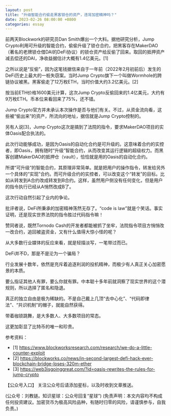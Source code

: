 ```yaml
---
layout: post
title: "升级智能合约偷走黑客锁仓的资产，违背加密精神吗？"
date: 2023-02-26 08:00:00 +0800
categories: essay
---
```


前两天Blockwork的研究员Dan Smith爆出一个大料。据他研究分析，Jump Crypto利用可升级的智能合约，偷偷升级了锁仓合约，把黑客存在MakerDAO（著名的老牌锁仓借DAI的DeFi协议）的锁仓资产给反偷了回来。取回的抵押资产减去偿还的DAI，净收益据估计大概有1.4亿美元。[1]

之所以说是“反偷”，因为这笔钱据信来自于一年前（2022年2月初前后）发生的DeFi历史上最大的一桩失窃案。当时Jump Crypto旗下一个叫做Wormhole的跨链协议被黑。黑客偷走了12万枚ETH，当时价值大约3.2亿美元。[2]

按当前ETH价格1600美元计算，这次Jump Crypto反偷回来的1.4亿美元，大约有9万枚ETH。币本位来看回来了75%，还不错。

Jump Crypto官方并未承认本次操作是否与他们有关。不过，从资金流向看，这些被“偷出来”的资产，所流向的地址，据信就是Jump Crypto控制的。

另有人说[3]，Jump Crypto这次是搞到了法院的指令，要求MakerDAO项目的实体Oasis配合执法的。

此次行动能够成功，是因为Oasis的自动化合约是可升级的。这意味着合约的实控者，即Oasis，拥有随时“升级”智能合约，从而改变其运行逻辑的超级权力。而黑客创建MakerDAO的抵押仓（vault），恰恰就是用的Oasis的自动化合约。

所谓“可升级”的智能合约，其原理非常简单。就是把用户的操作指令，转发给另外一个具体的“实现”合约。而可升级合约的实控者，可以改变这个“转发”的目标。比如从转发到A合约改成转发到B合约。这样，虽然用户侧没有任何变化，但是用户的指令执行已经从A悄然改成B了。

这次行动自然引起了业内的争论。

批评者说，DeFi所秉承的加密精神荡然无存了。“code is law”就是个笑话。事实证明，还是现实世界法院的指令胜过代码指令嘛！

赞同者说，既然Tornodo Cash的开发者都能被抓了坐牢，法院指令项目方悄悄改一改合约，追回被盗资金，又有什么值得大惊小怪的呢？

从大多数行业媒体的反应来看，就是轻描淡写，一笔带过而已。

DeFi并不D，那是不是沦为一个骗局？

行业发展十数年，依然是充斥着追逐利润的投机精神，而极少有人真正关心加密愿景的本质。

要么指证其他人有罪，要么你就有罪。中本聪十多年前就洞察了现实世界的这个潜规则，所以选择了匿名和隐退。

真正的独立自由是极为稀缺的。不是自己戴上几顶“去中心化”、“代码即律法”、“共识机制”的帽子，就能自然获得。

带着枷锁跳舞，是大多数人、大多数项目的常态。

这更加彰显了比特币的唯一和珍贵。


参考资料：
- [1] https://www.blockworksresearch.com/research/we-do-a-little-counter-exploit
- [2] https://blockworks.co/news/in-second-largest-defi-hack-ever-blockchain-bridge-loses-320m-ether
- [3] https://web3isgoinggreat.com/?id=oasis-rewrites-the-rules-for-jump-crypto

【公众号入口】
关注公众号后请添加星标，以及时收到文章推送。

(公众号：刘教链。知识星球：公众号回复“星球”)
(免责声明：本文内容均不构成任何投资建议。加密货币为极高风险品种，有随时归零的风险，请谨慎参与，自我负责。)
